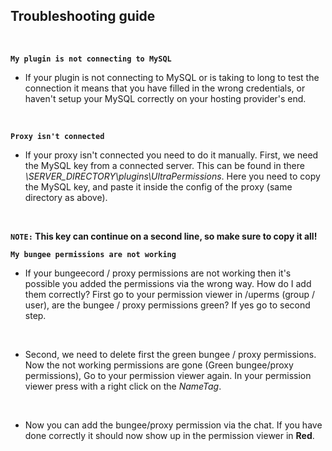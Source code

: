 ## Troubleshooting guide
<br>

**`My plugin is not connecting to MySQL`**
* If your plugin is not connecting to MySQL or is taking to long to test the connection it means that you have filled in the wrong credentials, or haven't setup your MySQL correctly on your hosting provider's end.
<br>

**`Proxy isn't connected`**
* If your proxy isn't connected you need to do it manually.
  First, we need the MySQL key from a connected server. 
  This can be found in there *\SERVER_DIRECTORY\plugins\UltraPermissions*. 
  Here you need to copy the MySQL key, and paste it inside the config of the proxy (same directory as above).
<br>

**`NOTE:` This key can continue on a second line, so make sure to copy it all!**
<br>

**`My bungee permissions are not working`**
* If your bungeecord / proxy permissions are not working then it's possible you added the permissions via the wrong way.
  How do I add them correctly?
  First go to your permission viewer in /uperms (group / user), are the bungee / proxy permissions green? If yes go to second step.
<br>

* Second, we need to delete first the green bungee / proxy permissions.
  Now the not working permissions are gone (Green bungee/proxy permissions), Go to your permission viewer again.
  In your permission viewer press with a right click on the *NameTag*.
<br>

* Now you can add the bungee/proxy permission via the chat.
  If you have done correctly it should now show up in the permission viewer in **Red**.
